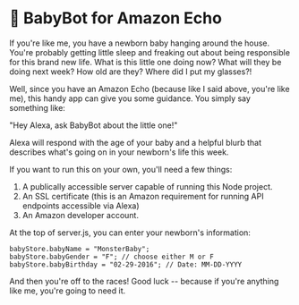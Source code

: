 # 👶 BabyBot for Amazon Echo

If you're like me, you have a newborn baby hanging around the house. You're probably getting little sleep and freaking out about being responsible for this brand new life. What is this little one doing now? What will they be doing next week? How old are they? Where did I put my glasses?!

Well, since you have an Amazon Echo (because like I said above, you're like me), this handy app can give you some guidance. You simply say something like:

"Hey Alexa, ask BabyBot about the little one!"

Alexa will respond with the age of your baby and a helpful blurb that describes what's going on in your newborn's life this week.

If you want to run this on your own, you'll need a few things:

1. A publically accessible server capable of running this Node project.
2. An SSL certificate (this is an Amazon requirement for running API endpoints accessible via Alexa)
3. An Amazon developer account.

At the top of server.js, you can enter your newborn's information:

```
babyStore.babyName = "MonsterBaby";
babyStore.babyGender = "F"; // choose either M or F
babyStore.babyBirthday = "02-29-2016"; // Date: MM-DD-YYYY
```

And then you're off to the races! Good luck -- because if you're anything like me, you're going to need it.